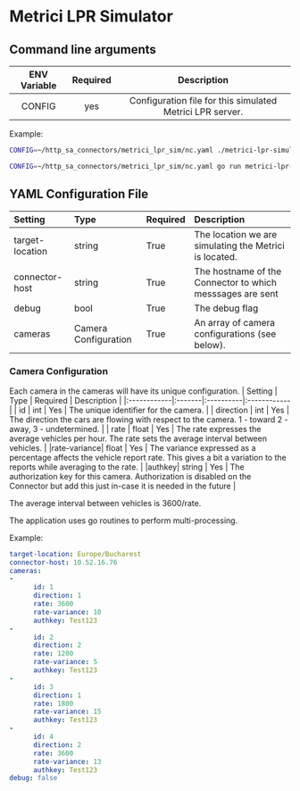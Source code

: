 # Metrici LPR Simulator

## Command line arguments
|ENV Variable |  Required  |  Description  |
|:--:|:--:|:--:|
| CONFIG | yes | Configuration file for this simulated Metrici LPR server. |

Example:
```bash
CONFIG=~/http_sa_connectors/metrici_lpr_sim/nc.yaml ./metrici-lpr-simulator

CONFIG=~/http_sa_connectors/metrici_lpr_sim/nc.yaml go run metrici-lpr-simulator.go
```

## YAML Configuration File


| Setting     | Type   | Required  | Description |
|:------------|:-------|:----------|:------------|
| target-location  | string      | True | The location we are simulating the Metrici is located.|
| connector-host| string | True | The hostname of the Connector to which messsages are sent |
| debug | bool | True | The debug flag |
| cameras | Camera Configuration | True | An array of camera configurations (see below).

### Camera Configuration
Each camera in the cameras will have its unique configuration.
| Setting     | Type   | Required  | Description |
|:------------|:-------|:----------|:------------|
| id | int | Yes | The unique identifier for the camera. |
| direction | int | Yes | The direction the cars are flowing with respect to the camera. 1 - toward 2 - away, 3 - undetermined. |
| rate | float | Yes | The rate expresses the average vehicles per hour. The rate sets the average interval between vehicles. |
|rate-variance| float | Yes | The variance expressed as a percentage affects the vehicle report rate. This gives a bit a variation to the reports while averaging to the rate. |
|authkey| string | Yes | The authorization key for this camera. Authorization is disabled on the Connector but add this just in-case it is needed in the future |


The average interval between vehicles is 3600/rate.

The application uses go routines to perform multi-processing.

Example:
```yaml
target-location: Europe/Bucharest
connector-host: 10.52.16.76
cameras:
-
      id: 1
      direction: 1
      rate: 3600
      rate-variance: 10
      authkey: Test123
-
      id: 2
      direction: 2
      rate: 1200
      rate-variance: 5
      authkey: Test123
-
      id: 3
      direction: 1
      rate: 1800
      rate-variance: 15
      authkey: Test123
-
      id: 4
      direction: 2
      rate: 3600
      rate-variance: 13
      authkey: Test123
debug: false
